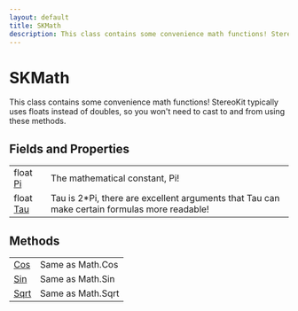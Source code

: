 ```yaml
---
layout: default
title: SKMath
description: This class contains some convenience math functions! StereoKit typically uses floats instead of doubles, so you won't need to cast to and from using these methods.
---
```

# SKMath

This class contains some convenience math functions! StereoKit
typically uses floats instead of doubles, so you won't need to cast to
and from using these methods.


## Fields and Properties

|  |  |
|--|--|
|float [Pi]({{site.url}}/Pages/Reference/SKMath/Pi.html)|The mathematical constant, Pi!|
|float [Tau]({{site.url}}/Pages/Reference/SKMath/Tau.html)|Tau is 2*Pi, there are excellent arguments that Tau can make certain formulas more readable!|



## Methods

|  |  |
|--|--|
|[Cos]({{site.url}}/Pages/Reference/SKMath/Cos.html)|Same as Math.Cos|
|[Sin]({{site.url}}/Pages/Reference/SKMath/Sin.html)|Same as Math.Sin|
|[Sqrt]({{site.url}}/Pages/Reference/SKMath/Sqrt.html)|Same as Math.Sqrt|


